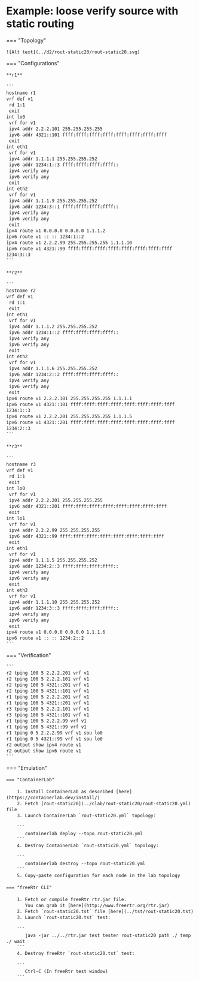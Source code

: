 # Example: loose verify source with static routing

=== "Topology"

    ![Alt text](../d2/rout-static20/rout-static20.svg)

=== "Configurations"

    **r1**

    ```
    hostname r1
    vrf def v1
     rd 1:1
     exit
    int lo0
     vrf for v1
     ipv4 addr 2.2.2.101 255.255.255.255
     ipv6 addr 4321::101 ffff:ffff:ffff:ffff:ffff:ffff:ffff:ffff
     exit
    int eth1
     vrf for v1
     ipv4 addr 1.1.1.1 255.255.255.252
     ipv6 addr 1234:1::3 ffff:ffff:ffff:ffff::
     ipv4 verify any
     ipv6 verify any
     exit
    int eth2
     vrf for v1
     ipv4 addr 1.1.1.9 255.255.255.252
     ipv6 addr 1234:3::1 ffff:ffff:ffff:ffff::
     ipv4 verify any
     ipv6 verify any
     exit
    ipv4 route v1 0.0.0.0 0.0.0.0 1.1.1.2
    ipv6 route v1 :: :: 1234:1::2
    ipv4 route v1 2.2.2.99 255.255.255.255 1.1.1.10
    ipv6 route v1 4321::99 ffff:ffff:ffff:ffff:ffff:ffff:ffff:ffff 1234:3::3
    ```

    **r2**

    ```
    hostname r2
    vrf def v1
     rd 1:1
     exit
    int eth1
     vrf for v1
     ipv4 addr 1.1.1.2 255.255.255.252
     ipv6 addr 1234:1::2 ffff:ffff:ffff:ffff::
     ipv4 verify any
     ipv6 verify any
     exit
    int eth2
     vrf for v1
     ipv4 addr 1.1.1.6 255.255.255.252
     ipv6 addr 1234:2::2 ffff:ffff:ffff:ffff::
     ipv4 verify any
     ipv6 verify any
     exit
    ipv4 route v1 2.2.2.101 255.255.255.255 1.1.1.1
    ipv6 route v1 4321::101 ffff:ffff:ffff:ffff:ffff:ffff:ffff:ffff 1234:1::3
    ipv4 route v1 2.2.2.201 255.255.255.255 1.1.1.5
    ipv6 route v1 4321::201 ffff:ffff:ffff:ffff:ffff:ffff:ffff:ffff 1234:2::3
    ```

    **r3**

    ```
    hostname r3
    vrf def v1
     rd 1:1
     exit
    int lo0
     vrf for v1
     ipv4 addr 2.2.2.201 255.255.255.255
     ipv6 addr 4321::201 ffff:ffff:ffff:ffff:ffff:ffff:ffff:ffff
     exit
    int lo1
     vrf for v1
     ipv4 addr 2.2.2.99 255.255.255.255
     ipv6 addr 4321::99 ffff:ffff:ffff:ffff:ffff:ffff:ffff:ffff
     exit
    int eth1
     vrf for v1
     ipv4 addr 1.1.1.5 255.255.255.252
     ipv6 addr 1234:2::3 ffff:ffff:ffff:ffff::
     ipv4 verify any
     ipv6 verify any
     exit
    int eth2
     vrf for v1
     ipv4 addr 1.1.1.10 255.255.255.252
     ipv6 addr 1234:3::3 ffff:ffff:ffff:ffff::
     ipv4 verify any
     ipv6 verify any
     exit
    ipv4 route v1 0.0.0.0 0.0.0.0 1.1.1.6
    ipv6 route v1 :: :: 1234:2::2
    ```

=== "Verification"

    ```
    r2 tping 100 5 2.2.2.201 vrf v1
    r2 tping 100 5 2.2.2.101 vrf v1
    r2 tping 100 5 4321::201 vrf v1
    r2 tping 100 5 4321::101 vrf v1
    r1 tping 100 5 2.2.2.201 vrf v1
    r1 tping 100 5 4321::201 vrf v1
    r3 tping 100 5 2.2.2.101 vrf v1
    r3 tping 100 5 4321::101 vrf v1
    r1 tping 100 5 2.2.2.99 vrf v1
    r1 tping 100 5 4321::99 vrf v1
    r1 tping 0 5 2.2.2.99 vrf v1 sou lo0
    r1 tping 0 5 4321::99 vrf v1 sou lo0
    r2 output show ipv4 route v1
    r2 output show ipv6 route v1
    ```

=== "Emulation"

    === "ContainerLab"

        1. Install ContainerLab as described [here](https://containerlab.dev/install/)  
        2. Fetch [rout-static20](../clab/rout-static20/rout-static20.yml) file  
        3. Launch ContainerLab `rout-static20.yml` topology:  

        ```
           containerlab deploy --topo rout-static20.yml  
        ```
        4. Destroy ContainerLab `rout-static20.yml` topology:  

        ```
           containerlab destroy --topo rout-static20.yml  
        ```
        5. Copy-paste configuration for each node in the lab topology

    === "freeRtr CLI"

        1. Fetch or compile freeRtr rtr.jar file.  
           You can grab it [here](http://www.freertr.org/rtr.jar)  
        2. Fetch `rout-static20.tst` file [here](../tst/rout-static20.tst)  
        3. Launch `rout-static20.tst` test:  

        ```
           java -jar ../../rtr.jar test tester rout-static20 path ./ temp ./ wait
        ```
        4. Destroy freeRtr `rout-static20.tst` test:  

        ```
           Ctrl-C (In freeRtr test window)
        ```

